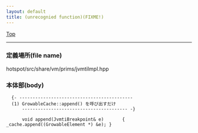 ```yaml
---
layout: default
title: (unrecognied function)(FIXME!)
---
```

[Top](../index.html)

--- 
### 定義場所(file name)
hotspot/src/share/vm/prims/jvmtiImpl.hpp


### 本体部(body)
```
  {- -------------------------------------------
  (1) GrowableCache::append() を呼び出すだけ
      ---------------------------------------- -}

	  void append(JvmtiBreakpoint& e)       { _cache.append((GrowableElement *) &e); }
	
```


